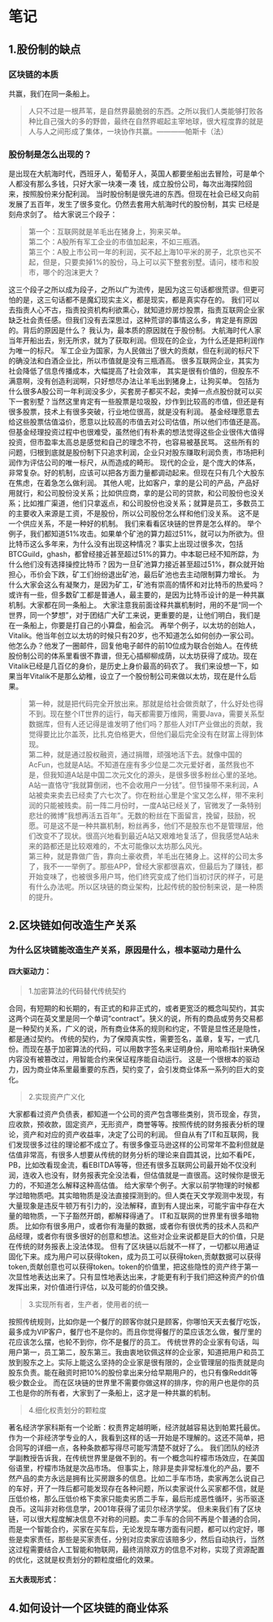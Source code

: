 # 笔记
## 1.股份制的缺点
### 区块链的本质
  共赢，我们在同一条船上。
> 人只不过是一根芦苇，是自然界最脆弱的东西。之所以我们人类能够打败各种比自己强大的多的野兽，最终在自然界崛起主宰地球，很大程度靠的就是人与人之间形成了集体，一块协作共赢。————帕斯卡（法）

### 股份制是怎么出现的？
  是出现在大航海时代，西班牙人，葡萄牙人，英国人都要坐船出去冒险，可是单个人都没有那么多钱，只好大家一块凑一凑
  钱，成立股份公司，每次出海探险回来，按照股份来分配利润。
  当时股份制是很先进的东西。但现在社会已经又向前发展了五百年，发生了很多变化。仍然去套用大航海时代的股份制，其实
  已经是刻舟求剑了。
  给大家说三个段子：
  >第一个：互联网就是羊毛出在猪身上，狗来买单。<br/>
   第二个：A股所有军工企业的市值加起来，不如三瓶酒。<br/>
   第三个：A股上市公司一年的利润，买不起上海10平米的房子，北京也买不起，但是，只要卖掉1%的股份，马上可以买下整套别墅。请问，楼市和股市，哪个的泡沫更大？
  
  这三个段子之所以成为段子，之所以广为流传，是因为这三句话都很荒谬。但更可怕的是，这三句话都不是魔幻现实主义，都是现实，都是真实存在的。
  我们可以去指责人心不古，指责投资机构利欲熏心，就知道炒房炒股票，指责互联网企业家缺乏社会责任感。但我们没有去深思过，这种荒谬的事情这么多，肯定是有原因的。背后的原因是什么？
  我认为，最本质的原因就在于股份制。
  大航海时代人家当年开船出去，别无所求，就为了获取利润。但现在的企业，为什么还是把利润作为唯一的标尺。
  军工企业为国家，为人民做出了很大的贡献，但在利润的标尺下的确没法和白酒企业比，所以市值就是没有三瓶酒高。
  很多互联网企业，其实为社会降低了信息传播成本，大幅提高了社会效率， 其实是很有价值的，但股东不满意啊，没有创造利润啊，只好想尽办法让羊毛出到猪身上，让狗买单。
  包括为什么很多A股公司一年利润没多少，买套房子都买不起，卖掉一点点股份就可以买下一套别墅？当然这里肯定有一些股票是垃圾股，炒作到比较高的市值，但还是有很多股票，技术上有很多突破，行业地位很高，就是没有利润。
  基金经理愿意去给这些股票估值溢价，愿意以比较高的市值去对公司估值，所以他们市值还是高。但基金经理投资过程中也很难受，虽然他们有朴素的想法觉得这些企业很伟大值得投资，但市盈率太高总是感觉和自己的理念不符，也容易被基民骂。
  这些所有的问题，归根到底就是股份制下只追求利润，企业只对股东赚取利润负责，市场把利润作为评估公司的唯一标尺，从而造成的畸形。
  现代的企业，是个庞大的体系，非常复杂。好的机制，应该可以把各方面力量都调动起来。但现在只有几个大股东在焦虑，在着急怎么做利润。
  其他人呢，比如客户，拿的是公司的产品，产品好用就行，和公司股份没关系；比如供应商，拿的是公司的贷款，和公司股份也没关系；比如推广渠道，他们只拿返点，和公司股份也没关系；就算是员工，多数员工的主要收入来源是工资，不是股份，所以公司股份怎么样和他们没关系。
  这不是一个供应关系，不是一种好的机制。
  我们来看看区块链的世界是怎么样的。
  举个例子，我们都知道51%攻击。如果单个矿池的算力超过51%，就可以为所欲为。但比特币这么多年来，为什么没有出现这种情况？事实上出现过很多次，包括BTCGuild，ghash，都曾经接近甚至超过51%的算力。中本聪已经不知所踪，为什么他们没有选择操控比特币？因为一旦矿池算力接近甚至超过51%，群众就开始担心，币价会下跌，矿工们纷纷退出矿池，最后矿池也去主动限制算力增长。
  为什么大家会这么有凝聚力，是因为矿工，矿池有崇高的情怀和对比特币的热爱吗？或许有一些，但多数矿工都是普通人，最主要的，是因为比特币设计的是一种共赢机制。大家都在同一条船上。
  大家注意我前面诠释共赢机制时，用的不是“同一个世界，同一个梦想”，对于团结广大矿工来说，更重要的是，让他们明白，我们是在一条船上，你要是打自己的小算盘，船会沉。
  再举个例子，以太坊的创始人，Vitalik。他当年创立以太坊的时候只有20岁，也不知道怎么如何创办一家公司。他怎么办？他发了一圈邮件，回复他电子邮件的前10位成为联合创始人。在传统股份制公司的体系里看很不靠谱，但无心插柳柳成荫，以太坊获得了成功。现在Vitalik已经是几百亿的身价，是历史上身价最高的码农了。
  我们来设想一下，如果当年Vitalik不是那么幼稚，设立了一个股份制公司来做以太坊，现在是什么后果。
  >第一种，就是把代码完全开放出来。那就是给社会做贡献了，什么好处也得不到。现在整个IT世界的运行，每天都需要万维网，需要Java，需要关系型数据库，但有人还记得是谁发明了他们吗？那些人对IT产业做出的贡献，我觉得要比比尔盖茨，比扎克伯格更大，但他们最后完全没有在财富上得到体现。<br/>
  >第二种，就是通过股权融资，通过捐赠，顽强地活下去。就像中国的AcFun，也就是A站。不知道在座有多少位是二次元爱好者，虽然我也不是，但我知道A站是中国二次元文化的源头，是很多很多粉丝心里的圣地。A站一直恪守“我就算倒闭，也不会收用户一分钱”。但节操带不来利润，A站被卖来卖去已经卖了六七次了。你在粉丝心里是个宝又怎么样，带不来利润的只能被贱卖。前一阵二月份时，一度A站已经关了，官微发了一条特别悲壮的微博“我想再活五百年”。无数的粉丝在下面留言，挽留，鼓励，祝愿。可是这不是一种共赢机制，粉丝再多，他们不是股东也不是管理层，他们改变不了现状。很高兴地看到最近A站又艰难地复活了，但我感觉A站未来的路都还是比较艰难的，不太可能像以太坊那么风光。<br/>
  >第三种，就是靠做广告，靠向土豪收费，羊毛出在猪身上。这样的公司太多了，我不一一举例了。那些APP，曾经大家都很喜欢，但最后为了赚钱，都开始变味了，也被很多用户骂，他们终究变成了他们当初讨厌的样子，可是有什么办法呢。所以区块链的商业架构，比起传统的股份制来说，是一种质的提升。

## 2.区块链如何改造生产关系
### 为什么区块链能改造生产关系，原因是什么，根本驱动力是什么
#### 四大驱动力：
>1.加密算法的代码替代传统契约<br/>

  合同，有短期的和长期的，有正式的和非正式的，或者更宽泛的概念叫契约，其实这两个词在英文里是同一个单词“contract”。狭义的说，所有的商品或劳务交易都是一种契约关系，广义的说，所有商业体系的规则和约定，不管是显性还是隐性，都是通过契约。
  传统的契约，为了保障真实性，需要签名，盖章，复写，一式几份。而现在基于加密算法的代码，可以用数字签名来证明身份，用哈希指针来确保内容没有被篡改过，用智能合约来保证程序能自动运行。
  这是一个很根本的驱动力，因为商业体系里最重要的东西，契约变了，会引发商业体系一系列的巨大的变化。
>2.实现资产广义化<br/>

  大家都看过资产负债表，都知道一个公司的资产包含哪些类别，货币现金，存货，应收款，预收款，固定资产，无形资产，商誉等等。按照传统的财务报表分析的理论，资产和对应的资产收益率，决定了公司的利润。
  但自从有了IT和互联网，我们发现很多过往的理论都不成立了。有很多像亚马逊这样的公司常年不盈利但就是估值非常高，有很多人想要从传统的财务分析的理论来自圆其说，比如不看PE，PB，比如改看现金流，看EBITDA等等，但还有很多互联网公司最开始不仅没利润，连收入也没有，财务报表完全没法看，但估值就是一直很高。这时候你是很无力的，不知道怎么解释这种高估值。
  给大家举个例子。大家以前学物理的时候都学过暗物质吧。其实暗物质是没法直接探测到的。但人类在天文学观测中发现，有大量现象是违反牛顿万有引力的，没法解释，直到有人提出来，可能宇宙中存在大量的暗物质，一下子豁然开朗，都解释得通了。
  IT和互联网的世界里有很多暗物质。
  比如你有很多用户，或者你有海量的数据，或者你有很优秀的技术人员和产品经理，或者你有很多很好的创意和想法。这些对企业来说都是巨大的价值，只是在传统的财务报表上没法体现。
  但有了区块链以后就不一样了，一切都以用通证固化下来。成为用户可以获得token，成为员工可以获得token,贡献数据可以获得token,贡献创意也可以获得token。token的价值里，把这些隐性的资产终于第一次显性地表达出来了。只有显性地表达出来，才能更有利于我们把这种资产的价值发挥出来，对价值进行评估，以及可能的价值交换。
>3.实现所有者，生产者，使用者的统一<br/>
  
  按照传统规则，比如你是一个餐厅的顾客你就只是顾客，你哪怕天天去餐厅吃饭，最多成为VIP客户，餐厅也不是你的。而且你觉得餐厅的菜应该怎么做，餐厅里的花应该怎么摆，也轮不到你，你不是餐厅的员工。
  传统世界的企业家有句话，叫用户第一，员工第二，股东第三。我由衷地钦佩这样的企业家，知道把用户和员工放到股东之上。实际上能这么坚持的企业家是很有限的，企业管理层的指责就是向股东负责。能在融资时把10%的股份拿出来分给早期用户的，也只有像Reddit等极少数企业。
  而在区块链的世界里不需要你做这样的排序，你的用户也是你的员工也是你的所有者，大家到了一条船上，这才是一种共赢的机制。
>4.细化权责划分的颗粒度<br/>

  著名经济学家科斯有一个论断：权责界定越明晰，经济就越容易达到帕累托最优。作为一个非经济学专业的人，我看到这样的话一开始是不理解的。这还不简单，把合同写的详细一点，各种条款都写得尽可能写清楚不就好了么。
  我们团队的经济学副教授告诉我，在传统世界里是做不到的。有一个概念叫柠檬市场效应，在美国俗语里，柠檬市场就是次品市场。
  但事实上，除非是卖非常标准化的产品，要不然产品的卖方永远是拥有比买房跟多的信息。比如二手车市场，卖家再怎么说自己的车好，开了一阵后都可能发现存在各种问题，所以卖家说什么买家都不信，就是压低价格，那么压低价格下卖家只能卖劣质二手车，最后形成恶性循环，劣币驱逐良币。这叫非对称信息学，2001年获得了诺贝尔经济学奖。
  但未来我们有了区块链，可以很大程度解决信息不对称的问题。卖二手车的合同不再是个普通的合同，而是一个智能合约，买家在买车后，无论发现车哪方面有问题，都可以约定好，哪些是卖家责任，那些是买家责任，分别对应卖家应该赔多少，然后自动执行，当然这过程需要结合人工智能和物联网，最终消除双方的信息不对称，实现了资源配置的优化，这就是权责划分的颗粒度细化的效果。
  
#### 五大表现形式：
  >
## 4.如何设计一个区块链的商业体系
